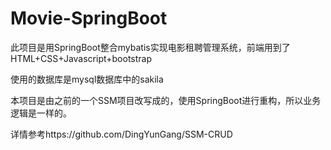 # Movie-SpringBoot

此项目是用SpringBoot整合mybatis实现电影租聘管理系统，前端用到了HTML+CSS+Javascript+bootstrap

使用的数据库是mysql数据库中的sakila

本项目是由之前的一个SSM项目改写成的，使用SpringBoot进行重构，所以业务逻辑是一样的。

详情参考https://github.com/DingYunGang/SSM-CRUD
